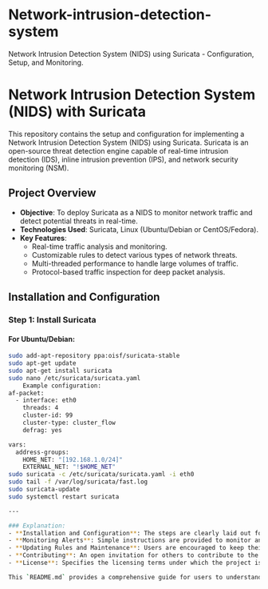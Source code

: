 # Network-intrusion-detection-system
Network Intrusion Detection System (NIDS) using Suricata - Configuration, Setup, and Monitoring.
# Network Intrusion Detection System (NIDS) with Suricata

This repository contains the setup and configuration for implementing a Network Intrusion Detection System (NIDS) using Suricata. Suricata is an open-source threat detection engine capable of real-time intrusion detection (IDS), inline intrusion prevention (IPS), and network security monitoring (NSM).

## Project Overview

- **Objective**: To deploy Suricata as a NIDS to monitor network traffic and detect potential threats in real-time.
- **Technologies Used**: Suricata, Linux (Ubuntu/Debian or CentOS/Fedora).
- **Key Features**:
  - Real-time traffic analysis and monitoring.
  - Customizable rules to detect various types of network threats.
  - Multi-threaded performance to handle large volumes of traffic.
  - Protocol-based traffic inspection for deep packet analysis.

## Installation and Configuration

### Step 1: Install Suricata

#### For Ubuntu/Debian:
```bash
sudo add-apt-repository ppa:oisf/suricata-stable
sudo apt-get update
sudo apt-get install suricata
sudo nano /etc/suricata/suricata.yaml
    Example configuration:
af-packet:
  - interface: eth0
    threads: 4
    cluster-id: 99
    cluster-type: cluster_flow
    defrag: yes

vars:
  address-groups:
    HOME_NET: "[192.168.1.0/24]"
    EXTERNAL_NET: "!$HOME_NET"
sudo suricata -c /etc/suricata/suricata.yaml -i eth0
sudo tail -f /var/log/suricata/fast.log
sudo suricata-update
sudo systemctl restart suricata

---

### Explanation:
- **Installation and Configuration**: The steps are clearly laid out for installing Suricata on different Linux distributions.
- **Monitoring Alerts**: Simple instructions are provided to monitor and view real-time alerts generated by Suricata.
- **Updating Rules and Maintenance**: Users are encouraged to keep their rules updated, which is crucial for effective threat detection.
- **Contributing**: An open invitation for others to contribute to the project, fostering community involvement.
- **License**: Specifies the licensing terms under which the project is shared.

This `README.md` provides a comprehensive guide for users to understand and deploy Suricata as a NIDS effectively.

